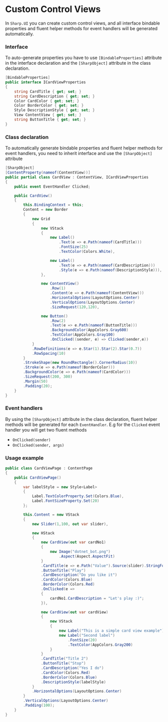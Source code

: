 # Custom Control Views

In `Sharp.UI` you can create custom control views, and all interface bindable properties and fluent helper methods for event handlers will be generated automatically.

### Interface

To auto-generate properties you have to use `[BindableProperties]` attribute in the interface declaration and the `[SharpObject]` attribute in the class declaration.

```cs
[BindableProperties]
public interface ICardViewProperties
{
    string CardTitle { get; set; }
    string CardDescription { get; set; }
    Color CardColor { get; set; }
    Color BorderColor { get; set; }
    Style DescriptionStyle { get; set; }
    View ContentView { get; set; }
    string ButtonTitle { get; set; }
}
```

### Class declaration

To automatically generate bindable properties and fluent helper methods for event handlers, you need to inherit interface and use the `[SharpObject]` attribute

```cs
[SharpObject]
[ContentProperty(nameof(ContentView))]
public partial class CardView : ContentView, ICardViewProperties
{
    public event EventHandler Clicked;

    public CardView()
    {
        this.BindingContext = this;
        Content = new Border
        {            
            new Grid
            {
                new VStack
                {
                    new Label()
                        .Text(e => e.Path(nameof(CardTitle)))
                        .FontSize(25)
                        .TextColor(Colors.White),

                    new Label()
                        .Text(e => e.Path(nameof(CardDescription)))
                        .Style(e => e.Path(nameof(DescriptionStyle))),
                },

                new ContentView()
                    .Row(1)
                    .Content(e => e.Path(nameof(ContentView)))
                    .HorizontalOptions(LayoutOptions.Center)
                    .VerticalOptions(LayoutOptions.Center)
                    .SizeRequest(120,120),

                new Button()
                    .Row(2)                    
                    .Text(e => e.Path(nameof(ButtonTitle)))
                    .BackgroundColor(AppColors.Gray600)
                    .TextColor(AppColors.Gray100)
                    .OnClicked((sender, e) => Clicked(sender,e))
            }
            .RowDefinitions(e => e.Star(1).Star(2).Star(0.7))
            .RowSpacing(10)
        }
        .StrokeShape(new RoundRectangle().CornerRadius(10))
        .Stroke(e => e.Path(nameof(BorderColor)))
        .BackgroundColor(e => e.Path(nameof(CardColor)))
        .SizeRequest(200, 300)
        .Margin(50)
        .Padding(20);
    }
}
```

### Event handlers

By using the `[SharpObject]` attribute in the class declaration, fluent helper methods will be generated for each `EventHandler`. E.g for the `Clicked` event handler you will get two fluent methods 
- `OnClicked(sender)`
- `OnClicked(sender, args)`

### Usage example

```cs
public class CardViewPage : ContentPage
{    
    public CardViewPage()
    {
        var labelStyle = new Style<Label>
        {
            Label.TextColorProperty.Set(Colors.Blue),
            Label.FontSizeProperty.Set(20)
        };

        this.Content = new VStack
        {
            new Slider(1,100, out var slider),

            new HStack
            {
                new CardView(out var cardNo1)
                {
                    new Image("dotnet_bot.png")
                        .Aspect(Aspect.AspectFit)
                }
                .CardTitle(e => e.Path("Value").Source(slider).StringFormat("Value {0:F1}"))
                .ButtonTitle("Play")
                .CardDescription("Do you like it")
                .CardColor(Colors.Blue)
                .BorderColor(Colors.Red)
                .OnClicked(e =>
                {
                    cardNo1.CardDescription = "Let's play :)";
                }),

                new CardView(out var cardView)
                {
                    new VStack
                    {
                        new Label("This is a simple card view example"),
                        new Label("Second label")
                            .FontSize(20)
                            .TextColor(AppColors.Gray200)
                    }
                }
                .CardTitle("Title 2")
                .ButtonTitle("Stop")
                .CardDescription("Yes I do")
                .CardColor(Colors.Red)
                .BorderColor(Colors.Blue)
                .DescriptionStyle(labelStyle)
            }
            .HorizontalOptions(LayoutOptions.Center)
        }
        .VerticalOptions(LayoutOptions.Center)
        .Padding(100);
    }
}
```
